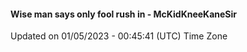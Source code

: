 #### Wise man says only fool rush in - McKidKneeKaneSir
Updated on 01/05/2023 - 00:45:41 (UTC) Time Zone
